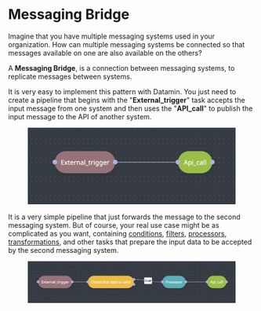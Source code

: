# Messaging Bridge

Imagine that you have multiple messaging systems used in your organization. How can multiple messaging systems be connected so that messages available on one are also available on the others?

A **Messaging Bridge**, is a connection between messaging systems, to replicate messages between systems.

It is very easy to implement this pattern with Datamin. You just need to create a pipeline that begins with the "**External\_trigger**" task accepts the input message from one system and then uses the "**API\_call**" to publish the input message to the API of another system.

<figure><img src="../../.gitbook/assets/Screenshot 2024-05-03 at 20.32.12.png" alt=""><figcaption></figcaption></figure>

It is a very simple pipeline that just forwards the message to the second messaging system. But of course, your real use case might be as complicated as you want, containing [conditions](../../pipelines/tasks-ip/condition.md), [filters](../../pipelines/tasks-ip/filter.md), [processors](../../pipelines/tasks-ip/processor.md), [transformations](../../pipelines/tasks-ip/transformers.md), and other tasks that prepare the input data to be accepted by the second messaging system.

<figure><img src="../../.gitbook/assets/Screenshot 2024-05-03 at 20.35.43.png" alt=""><figcaption></figcaption></figure>
